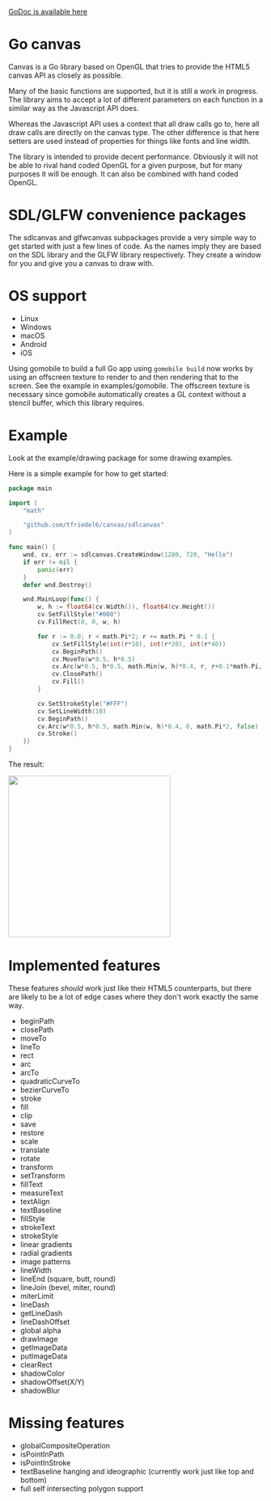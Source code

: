 [GoDoc is available here](https://godoc.org/github.com/tfriedel6/canvas)

# Go canvas

Canvas is a Go library based on OpenGL that tries to provide the HTML5 canvas API as closely as possible.

Many of the basic functions are supported, but it is still a work in progress. The library aims to accept a lot of different parameters on each function in a similar way as the Javascript API does.

Whereas the Javascript API uses a context that all draw calls go to, here all draw calls are directly on the canvas type. The other difference is that here setters are used instead of properties for things like fonts and line width. 

The library is intended to provide decent performance. Obviously it will not be able to rival hand coded OpenGL for a given purpose, but for many purposes it will be enough. It can also be combined with hand coded OpenGL.

# SDL/GLFW convenience packages

The sdlcanvas and glfwcanvas subpackages provide a very simple way to get started with just a few lines of code. As the names imply they are based on the SDL library and the GLFW library respectively. They create a window for you and give you a canvas to draw with.

# OS support

- Linux
- Windows
- macOS
- Android
- iOS

Using gomobile to build a full Go app using ```gomobile build``` now works by using an offscreen texture to render to and then rendering that to the screen. See the example in examples/gomobile. The offscreen texture is necessary since gomobile automatically creates a GL context without a stencil buffer, which this library requires.

# Example

Look at the example/drawing package for some drawing examples. 

Here is a simple example for how to get started:

```go
package main

import (
	"math"

	"github.com/tfriedel6/canvas/sdlcanvas"
)

func main() {
	wnd, cv, err := sdlcanvas.CreateWindow(1280, 720, "Hello")
	if err != nil {
		panic(err)
	}
	defer wnd.Destroy()

	wnd.MainLoop(func() {
		w, h := float64(cv.Width()), float64(cv.Height())
		cv.SetFillStyle("#000")
		cv.FillRect(0, 0, w, h)

		for r := 0.0; r < math.Pi*2; r += math.Pi * 0.1 {
			cv.SetFillStyle(int(r*10), int(r*20), int(r*40))
			cv.BeginPath()
			cv.MoveTo(w*0.5, h*0.5)
			cv.Arc(w*0.5, h*0.5, math.Min(w, h)*0.4, r, r+0.1*math.Pi, false)
			cv.ClosePath()
			cv.Fill()
		}

		cv.SetStrokeStyle("#FFF")
		cv.SetLineWidth(10)
		cv.BeginPath()
		cv.Arc(w*0.5, h*0.5, math.Min(w, h)*0.4, 0, math.Pi*2, false)
		cv.Stroke()
	})
}
```

The result:

<img src="https://i.imgur.com/Nz8cT4M.png" width="320">

# Implemented features

These features *should* work just like their HTML5 counterparts, but there are likely to be a lot of edge cases where they don't work exactly the same way.

- beginPath
- closePath
- moveTo
- lineTo
- rect
- arc
- arcTo
- quadraticCurveTo
- bezierCurveTo
- stroke
- fill
- clip
- save
- restore
- scale
- translate
- rotate
- transform
- setTransform
- fillText
- measureText
- textAlign
- textBaseline
- fillStyle
- strokeText
- strokeStyle
- linear gradients
- radial gradients
- image patterns
- lineWidth
- lineEnd (square, butt, round)
- lineJoin (bevel, miter, round)
- miterLimit
- lineDash
- getLineDash
- lineDashOffset
- global alpha
- drawImage
- getImageData
- putImageData
- clearRect
- shadowColor
- shadowOffset(X/Y)
- shadowBlur

# Missing features

- globalCompositeOperation
- isPointInPath
- isPointInStroke
- textBaseline hanging and ideographic (currently work just like top and bottom)
- full self intersecting polygon support
